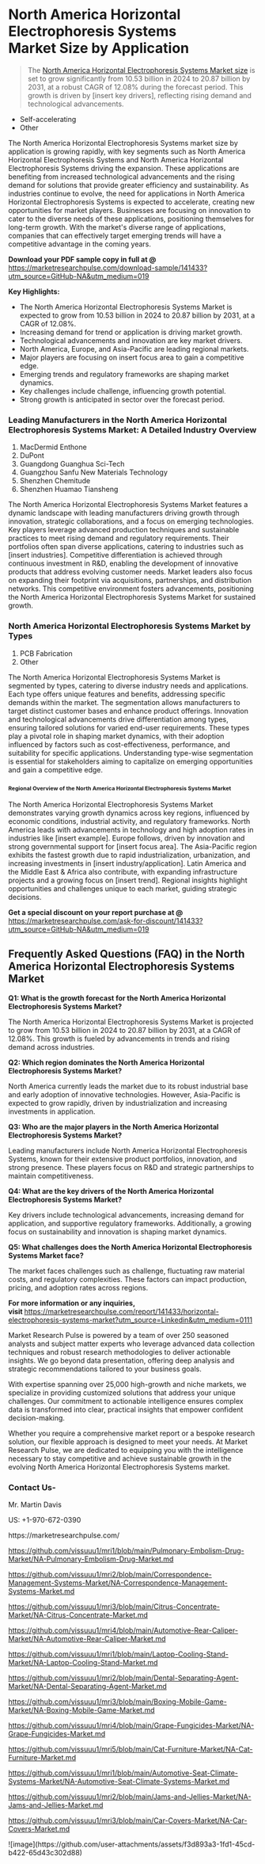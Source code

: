 <h1>North America Horizontal Electrophoresis Systems Market&nbsp;Size by Application</h1><blockquote><p>The <a href="https://marketresearchpulse.com/download-sample/141433?utm_source=GitHub-NA&amp;utm_medium=019">North America Horizontal Electrophoresis Systems Market size</a> is set to grow significantly from 10.53 billion in 2024 to 20.87 billion by 2031, at a robust CAGR of 12.08% during the forecast period. This growth is driven by [insert key drivers], reflecting rising demand and technological advancements.</p></blockquote><ul><li>Self-accelerating<li> Other</li></ul><p>The North America Horizontal Electrophoresis Systems market size by application is growing rapidly, with key segments such as North America Horizontal Electrophoresis Systems and North America Horizontal Electrophoresis Systems driving the expansion. These applications are benefiting from increased technological advancements and the rising demand for solutions that provide greater efficiency and sustainability. As industries continue to evolve, the need for applications in North America Horizontal Electrophoresis Systems is expected to accelerate, creating new opportunities for market players. Businesses are focusing on innovation to cater to the diverse needs of these applications, positioning themselves for long-term growth. With the market's diverse range of applications, companies that can effectively target emerging trends will have a competitive advantage in the coming years.</p><p><strong>Download your PDF sample copy in full at @ </strong><a href="https://marketresearchpulse.com/download-sample/141433?utm_source=GitHub-NA&amp;utm_medium=019">https://marketresearchpulse.com/download-sample/141433?utm_source=GitHub-NA&amp;utm_medium=019</a></p><p><strong>Key Highlights: </strong></p><ul><li>The North America Horizontal Electrophoresis Systems Market is expected to grow from 10.53 billion in 2024 to 20.87 billion by 2031, at a CAGR of 12.08%.</li><li>Increasing demand for trend or application is driving market growth.</li><li>Technological advancements and innovation are key market drivers.</li><li>North America, Europe, and Asia-Pacific are leading regional markets.</li><li>Major players are focusing on insert focus area to gain a competitive edge.</li><li>Emerging trends and regulatory frameworks are shaping market dynamics.</li><li>Key challenges include challenge, influencing growth potential.</li><li>Strong growth is anticipated in sector over the forecast period.</li></ul><h3>Leading Manufacturers in the North America Horizontal Electrophoresis Systems Market: A Detailed Industry Overview</h3><ol><li>MacDermid Enthone</li><li>DuPont</li><li>Guangdong Guanghua Sci-Tech</li><li>Guangzhou Sanfu New Materials Technology</li><li>Shenzhen Chemitude</li><li>Shenzhen Huamao Tiansheng</li></ol><div class="flex max-w-full flex-col flex-grow"><div class="min-h-8 text-message flex w-full flex-col items-end gap-2 whitespace-normal break-words [.text-message+&amp;]:mt-5" dir="auto" data-message-author-role="assistant" data-message-id="fd8432e4-4910-450d-b182-61b7bfb0a01f" data-message-model-slug="gpt-4o"><div class="flex w-full flex-col gap-1 empty:hidden first:pt-[3px]"><div class="markdown prose w-full break-words dark:prose-invert light"><p>The North America Horizontal Electrophoresis Systems Market features a dynamic landscape with leading manufacturers driving growth through innovation, strategic collaborations, and a focus on emerging technologies. Key players leverage advanced production techniques and sustainable practices to meet rising demand and regulatory requirements. Their portfolios often span diverse applications, catering to industries such as [insert industries]. Competitive differentiation is achieved through continuous investment in R&amp;D, enabling the development of innovative products that address evolving customer needs. Market leaders also focus on expanding their footprint via acquisitions, partnerships, and distribution networks. This competitive environment fosters advancements, positioning the North America Horizontal Electrophoresis Systems Market for sustained growth.</p></div></div></div></div><h3>North America Horizontal Electrophoresis Systems Market by Types</h3><ol><li>PCB Fabrication<li> Other</li></ol><div class="flex max-w-full flex-col flex-grow"><div class="min-h-8 text-message flex w-full flex-col items-end gap-2 whitespace-normal break-words [.text-message+&amp;]:mt-5" dir="auto" data-message-author-role="assistant" data-message-id="084470be-0bb7-4664-bddf-5156b4f41249" data-message-model-slug="gpt-4o-mini"><div class="flex w-full flex-col gap-1 empty:hidden first:pt-[3px]"><div class="markdown prose w-full break-words dark:prose-invert light"><p>The North America Horizontal Electrophoresis Systems Market is segmented by types, catering to diverse industry needs and applications. Each type offers unique features and benefits, addressing specific demands within the market. The segmentation allows manufacturers to target distinct customer bases and enhance product offerings. Innovation and technological advancements drive differentiation among types, ensuring tailored solutions for varied end-user requirements. These types play a pivotal role in shaping market dynamics, with their adoption influenced by factors such as cost-effectiveness, performance, and suitability for specific applications. Understanding type-wise segmentation is essential for stakeholders aiming to capitalize on emerging opportunities and gain a competitive edge.</p></div></div></div></div><h3><span style="font-size: 11px;">Regional Overview of the North America Horizontal Electrophoresis Systems Market</span></h3><div class="flex max-w-full flex-col flex-grow"><div class="min-h-8 text-message flex w-full flex-col items-end gap-2 whitespace-normal break-words [.text-message+&amp;]:mt-5" dir="auto" data-message-author-role="assistant" data-message-id="e9038762-ce64-4e30-91c9-9bd413514231" data-message-model-slug="gpt-4o-mini"><div class="flex w-full flex-col gap-1 empty:hidden first:pt-[3px]"><div class="markdown prose w-full break-words dark:prose-invert light"><p>The North America Horizontal Electrophoresis Systems Market demonstrates varying growth dynamics across key regions, influenced by economic conditions, industrial activity, and regulatory frameworks. North America leads with advancements in technology and high adoption rates in industries like [insert example]. Europe follows, driven by innovation and strong governmental support for [insert focus area]. The Asia-Pacific region exhibits the fastest growth due to rapid industrialization, urbanization, and increasing investments in [insert industry/application]. Latin America and the Middle East &amp; Africa also contribute, with expanding infrastructure projects and a growing focus on [insert trend]. Regional insights highlight opportunities and challenges unique to each market, guiding strategic decisions.</p></div></div></div></div><p><strong>Get a special discount on your report purchase at @ </strong><a href="https://marketresearchpulse.com/ask-for-discount/141433?utm_source=GitHub-NA&amp;utm_medium=019">https://marketresearchpulse.com/ask-for-discount/141433?utm_source=GitHub-NA&amp;utm_medium=019</a></p><h2>Frequently Asked Questions (FAQ) in the North America Horizontal Electrophoresis Systems Market</h2><p><strong>Q1: What is the growth forecast for the North America Horizontal Electrophoresis Systems Market?</strong></p><p>The North America Horizontal Electrophoresis Systems Market is projected to grow from 10.53 billion in 2024 to 20.87 billion by 2031, at a CAGR of 12.08%. This growth is fueled by advancements in trends and rising demand across industries.</p><p><strong>Q2: Which region dominates the North America Horizontal Electrophoresis Systems Market?</strong></p><p>North America currently leads the market due to its robust industrial base and early adoption of innovative technologies. However, Asia-Pacific is expected to grow rapidly, driven by industrialization and increasing investments in application.</p><p><strong>Q3: Who are the major players in the North America Horizontal Electrophoresis Systems Market?</strong></p><p>Leading manufacturers include North America Horizontal Electrophoresis Systems, known for their extensive product portfolios, innovation, and strong presence. These players focus on R&amp;D and strategic partnerships to maintain competitiveness.</p><p><strong>Q4: What are the key drivers of the North America Horizontal Electrophoresis Systems Market?</strong></p><p>Key drivers include technological advancements, increasing demand for application, and supportive regulatory frameworks. Additionally, a growing focus on sustainability and innovation is shaping market dynamics.</p><p><strong>Q5: What challenges does the North America Horizontal Electrophoresis Systems Market face?</strong></p><p>The market faces challenges such as challenge, fluctuating raw material costs, and regulatory complexities. These factors can impact production, pricing, and adoption rates across regions.</p><p><strong>For more information or any inquiries, visit&nbsp;</strong><a href="https://marketresearchpulse.com/report/141433/horizontal-electrophoresis-systems-market?utm_source=Linkedin&utm_medium=0111">https://marketresearchpulse.com/report/141433/horizontal-electrophoresis-systems-market?utm_source=Linkedin&utm_medium=0111</a></p><p>Market Research Pulse is powered by a team of over 250 seasoned analysts and subject matter experts who leverage advanced data collection techniques and robust research methodologies to deliver actionable insights. We go beyond data presentation, offering deep analysis and strategic recommendations tailored to your business goals.</p><p>With expertise spanning over 25,000 high-growth and niche markets, we specialize in providing customized solutions that address your unique challenges. Our commitment to actionable intelligence ensures complex data is transformed into clear, practical insights that empower confident decision-making.</p><p>Whether you require a comprehensive market report or a bespoke research solution, our flexible approach is designed to meet your needs. At Market Research Pulse, we are dedicated to equipping you with the intelligence necessary to stay competitive and achieve sustainable growth in the evolving North America Horizontal Electrophoresis Systems market.</p><h3><strong>Contact Us-</strong></h3><p>Mr. Martin Davis</p><p>US: +1-970-672-0390</p><p>https://marketresearchpulse.com/</p><p><a href="https://github.com/vissuuu1/mri1/blob/main/Pulmonary-Embolism-Drug-Market/NA-Pulmonary-Embolism-Drug-Market.md">https://github.com/vissuuu1/mri1/blob/main/Pulmonary-Embolism-Drug-Market/NA-Pulmonary-Embolism-Drug-Market.md</a></p><p><a href="https://github.com/vissuuu1/mri2/blob/main/Correspondence-Management-Systems-Market/NA-Correspondence-Management-Systems-Market.md">https://github.com/vissuuu1/mri2/blob/main/Correspondence-Management-Systems-Market/NA-Correspondence-Management-Systems-Market.md</a></p><p><a href="https://github.com/vissuuu1/mri3/blob/main/Citrus-Concentrate-Market/NA-Citrus-Concentrate-Market.md">https://github.com/vissuuu1/mri3/blob/main/Citrus-Concentrate-Market/NA-Citrus-Concentrate-Market.md</a></p><p><a href="https://github.com/vissuuu1/mri4/blob/main/Automotive-Rear-Caliper-Market/NA-Automotive-Rear-Caliper-Market.md">https://github.com/vissuuu1/mri4/blob/main/Automotive-Rear-Caliper-Market/NA-Automotive-Rear-Caliper-Market.md</a></p><p><a href="https://github.com/vissuuu1/mri1/blob/main/Laptop-Cooling-Stand-Market/NA-Laptop-Cooling-Stand-Market.md">https://github.com/vissuuu1/mri1/blob/main/Laptop-Cooling-Stand-Market/NA-Laptop-Cooling-Stand-Market.md</a></p><p><a href="https://github.com/vissuuu1/mri2/blob/main/Dental-Separating-Agent-Market/NA-Dental-Separating-Agent-Market.md">https://github.com/vissuuu1/mri2/blob/main/Dental-Separating-Agent-Market/NA-Dental-Separating-Agent-Market.md</a></p><p><a href="https://github.com/vissuuu1/mri3/blob/main/Boxing-Mobile-Game-Market/NA-Boxing-Mobile-Game-Market.md">https://github.com/vissuuu1/mri3/blob/main/Boxing-Mobile-Game-Market/NA-Boxing-Mobile-Game-Market.md</a></p><p><a href="https://github.com/vissuuu1/mri4/blob/main/Grape-Fungicides-Market/NA-Grape-Fungicides-Market.md">https://github.com/vissuuu1/mri4/blob/main/Grape-Fungicides-Market/NA-Grape-Fungicides-Market.md</a></p><p><a href="https://github.com/vissuuu1/mri5/blob/main/Cat-Furniture-Market/NA-Cat-Furniture-Market.md">https://github.com/vissuuu1/mri5/blob/main/Cat-Furniture-Market/NA-Cat-Furniture-Market.md</a></p><p><a href="https://github.com/vissuuu1/mri1/blob/main/Automotive-Seat-Climate-Systems-Market/NA-Automotive-Seat-Climate-Systems-Market.md">https://github.com/vissuuu1/mri1/blob/main/Automotive-Seat-Climate-Systems-Market/NA-Automotive-Seat-Climate-Systems-Market.md</a></p><p><a href="https://github.com/vissuuu1/mri2/blob/main/Jams-and-Jellies-Market/NA-Jams-and-Jellies-Market.md">https://github.com/vissuuu1/mri2/blob/main/Jams-and-Jellies-Market/NA-Jams-and-Jellies-Market.md</a></p><p><a href="https://github.com/vissuuu1/mri3/blob/main/Car-Covers-Market/NA-Car-Covers-Market.md">https://github.com/vissuuu1/mri3/blob/main/Car-Covers-Market/NA-Car-Covers-Market.md</a></p>
![image](https://github.com/user-attachments/assets/f3d893a3-1fd1-45cd-b422-65d43c302d88)
